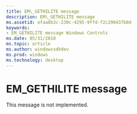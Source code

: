 ```yaml
---
title: EM\_GETHILITE message
description: EM\_GETHILITE message
ms.assetid: efaa8b3c-230c-4295-9ffd-f2c290437b0d
keywords:
- EM_GETHILITE message Windows Controls
ms.date: 05/31/2018
ms.topic: article
ms.author: windowssdkdev
ms.prod: windows
ms.technology: desktop
---
```


# EM\_GETHILITE message

This message is not implemented.

 

 




